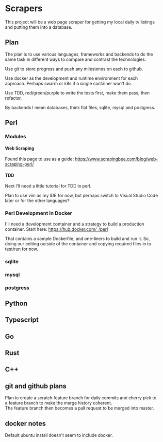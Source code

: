 # Scrapers

This project will be a web page scraper for getting my local daily
tv listings and putting them into a database.

## Plan

The plan is to use various languages, frameworks and backends to do the same
task in different ways to compare and contrast the technologies.

Use git to store progress and push any milestones on each to github.

Use docker as the development and runtime environment for each approach.
Perhaps swarm or k8s if a single container won't do.

Use TDD, red/green/purple to write the tests first, make them pass, then 
refactor.

By backends I mean databases, think flat files, sqlite, mysql and postgress.

## Perl

### Modules

#### Web Scraping

Found this page to use as a guide: 
https://www.scrapingbee.com/blog/web-scraping-perl/

#### TDD

Next I'll need a little tutorial for TDD in perl.

Plan to use vim as my IDE for now, but perhaps switch to Visual Studio Code
later or for the other languages?

### Perl Development in Docker

I'll need a development container and a strategy to build a production 
container.
Start here: https://hub.docker.com/_/perl

That contains a sample Dockerfile, and one-liners to build and run it.
So, doing our editing outside of the container and copying required files
in to test/run for now.

### sqlite
### mysql
### postgress

## Python

## Typescript

## Go

## Rust

## C++

## git and github plans

Plan to create a scratch feature branch for daily commits and cherry pick to 
a feature branch to make the merge history coherent.  
The feature branch then becomes a pull request to be merged into master.

## docker notes

Default ubuntu install doesn't seem to include docker.

